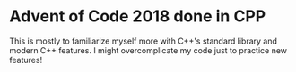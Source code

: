 # Advent of Code 2018 done in CPP

This is mostly to familiarize myself more with C++'s standard library and modern C++ features. I might overcomplicate my code just to practice new features!

